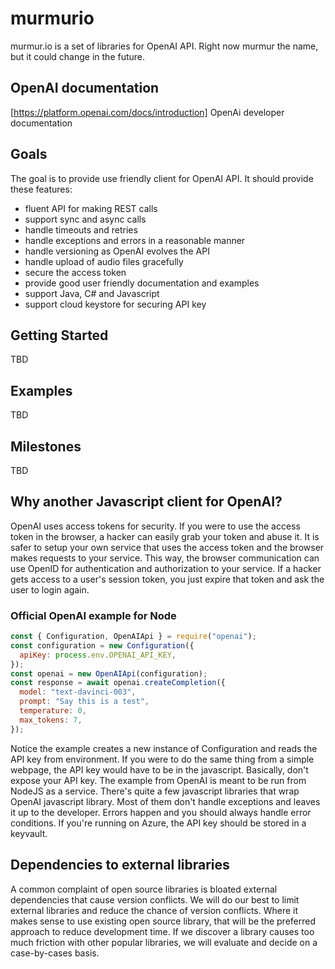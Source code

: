 # murmurio
murmur.io is a set of libraries for OpenAI API. Right now murmur the name, but it could change in the future.

## OpenAI documentation

[https://platform.openai.com/docs/introduction] OpenAi developer documentation

## Goals

The goal is to provide use friendly client for OpenAI API. It should provide these features:

* fluent API for making  REST calls
* support sync and async calls
* handle timeouts and retries
* handle exceptions and errors in a reasonable manner
* handle versioning as OpenAI evolves the API
* handle upload of audio files gracefully
* secure the access token
* provide good user friendly documentation and examples
* support Java, C# and Javascript
* support cloud keystore for securing API key

## Getting Started

TBD

## Examples

TBD

## Milestones

TBD

## Why another Javascript client for OpenAI?

OpenAI uses access tokens for security. If you were to use the access token in the browser, a hacker can easily grab your token and abuse it. It is safer to setup your own service that uses the access token and the browser makes requests to your service. This way, the browser communication can use OpenID for authentication and authorization to your service. If a hacker gets access to a user's session token, you just expire that token and ask the user to login again.

### Official OpenAI example for Node

```javascript
const { Configuration, OpenAIApi } = require("openai");
const configuration = new Configuration({
  apiKey: process.env.OPENAI_API_KEY,
});
const openai = new OpenAIApi(configuration);
const response = await openai.createCompletion({
  model: "text-davinci-003",
  prompt: "Say this is a test",
  temperature: 0,
  max_tokens: 7,
});
```

Notice the example creates a new instance of Configuration and reads the API key from environment. If you were to do the same thing from a simple webpage, the API key would have to be in the javascript. Basically, don't expose your API key. The example from OpenAI is meant to be run from NodeJS as a service. There's quite a few javascript libraries that wrap OpenAI javascript library. Most of them don't handle exceptions and leaves it up to the developer. Errors happen and you should always handle error conditions. If you're running on Azure, the API key should be stored in a keyvault.

## Dependencies to external libraries

A common complaint of open source libraries is bloated external dependencies that cause version conflicts. We will do our best to limit external libraries and reduce the chance of version conflicts. Where it makes sense to use existing open source library, that will be the preferred approach to reduce development time. If we discover a library causes too much friction with other popular libraries, we will evaluate and decide on a case-by-cases basis.


